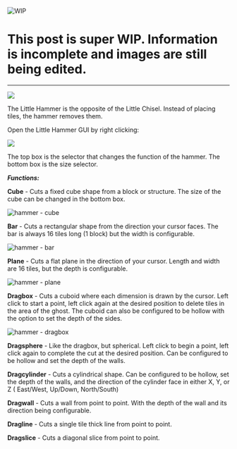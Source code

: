 ![WIP](https://user-images.githubusercontent.com/29471180/39798048-47525ca6-5335-11e8-831e-44512823da40.png)

# This post is super WIP. Information is incomplete and images are still being edited. 

***


![](https://i.imgur.com/nNnsP4g.png)

The Little Hammer is the opposite of the Little Chisel. Instead of placing tiles, the hammer removes them.

Open the Little Hammer GUI by right clicking:

![](https://i.imgur.com/XhcLbn2.png)

The top box is the selector that changes the function of the hammer. The bottom box is the size selector.

_**Functions:**_

**Cube** - Cuts a fixed cube shape from a block or structure. The size of the cube can be changed in the bottom box.

![hammer - cube](https://user-images.githubusercontent.com/29471180/43426928-e2c1f1a4-942d-11e8-9015-711b8539b75e.gif)

**Bar** - Cuts a rectangular shape from the direction your cursor faces. The bar is always 16 tiles long (1 block) but the 
          width is configurable. 


![hammer - bar](https://user-images.githubusercontent.com/29471180/43426927-e298de90-942d-11e8-9efa-4b372e34de21.gif)

**Plane** - Cuts a flat plane in the direction of your cursor. Length and width are 16 tiles, but the depth is 
            configurable.

![hammer - plane](https://user-images.githubusercontent.com/29471180/43426925-e22e74a6-942d-11e8-9737-f39d5de0e98c.gif)

**Dragbox** - Cuts a cuboid where each dimension is drawn by the cursor. Left click to start a point, left click again at 
              the desired position to delete tiles in the area of the ghost. The cuboid can also be configured to be 
              hollow with the option to set the depth of the sides.

![hammer - dragbox](https://user-images.githubusercontent.com/29471180/43426929-e37a68d8-942d-11e8-8a44-d90a213d0bb1.gif)

**Dragsphere** - Like the dragbox, but spherical. Left click to begin a point, left click again to complete the cut at the 
                 desired position. Can be configured to be hollow and set the depth of the walls. 

**Dragcylinder** - Cuts a cylindrical shape. Can be configured to be hollow, set the depth of the walls, and the direction 
                   of the cylinder face in either X, Y, or Z ( East/West, Up/Down, North/South)

**Dragwall** - Cuts a wall from point to point. With the depth of the wall and its direction being configurable.

**Dragline** - Cuts a single tile thick line from point to point. 

**Dragslice** - Cuts a diagonal slice from point to point. 


